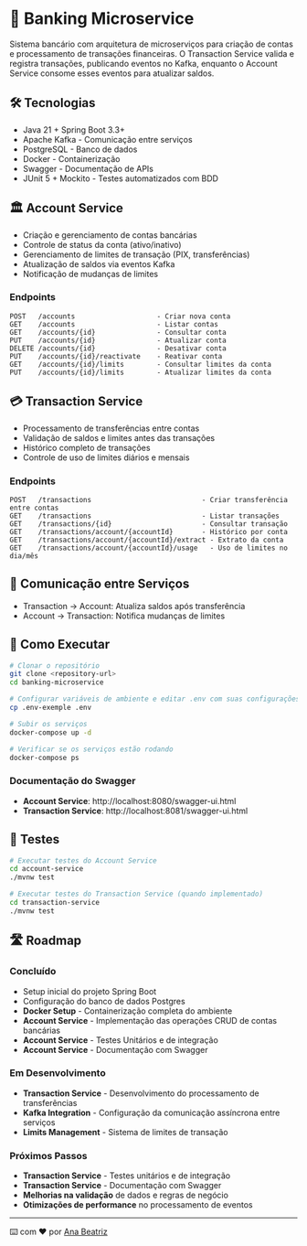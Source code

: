 # 🏦 Banking Microservice

Sistema bancário com arquitetura de microserviços para criação de contas e processamento de transações financeiras. O Transaction Service valida e registra
transações, publicando eventos no Kafka, enquanto o Account Service consome esses eventos para atualizar saldos.

## 🛠️ Tecnologias

- Java 21 + Spring Boot 3.3+
- Apache Kafka - Comunicação entre serviços
- PostgreSQL - Banco de dados
- Docker - Containerização
- Swagger - Documentação de APIs
- JUnit 5 + Mockito - Testes automatizados com BDD

## 🏛️ Account Service

- Criação e gerenciamento de contas bancárias
- Controle de status da conta (ativo/inativo)
- Gerenciamento de limites de transação (PIX, transferências)
- Atualização de saldos via eventos Kafka
- Notificação de mudanças de limites

### Endpoints

```
POST   /accounts                    - Criar nova conta
GET    /accounts                    - Listar contas
GET    /accounts/{id}               - Consultar conta
PUT    /accounts/{id}               - Atualizar conta
DELETE /accounts/{id}               - Desativar conta
PUT    /accounts/{id}/reactivate    - Reativar conta
GET    /accounts/{id}/limits        - Consultar limites da conta
PUT    /accounts/{id}/limits        - Atualizar limites da conta
```

## 💳 Transaction Service

- Processamento de transferências entre contas
- Validação de saldos e limites antes das transações
- Histórico completo de transações
- Controle de uso de limites diários e mensais

### Endpoints

```
POST   /transactions                           - Criar transferência entre contas
GET    /transactions                           - Listar transações
GET    /transactions/{id}                      - Consultar transação
GET    /transactions/account/{accountId}       - Histórico por conta
GET    /transactions/account/{accountId}/extract - Extrato da conta
GET    /transactions/account/{accountId}/usage   - Uso de limites no dia/mês
```

## 🔄 Comunicação entre Serviços

- Transaction → Account: Atualiza saldos após transferência
- Account → Transaction: Notifica mudanças de limites

## 🚀 Como Executar

```bash
# Clonar o repositório
git clone <repository-url>
cd banking-microservice

# Configurar variáveis de ambiente e editar .env com suas configurações
cp .env-exemple .env

# Subir os serviços
docker-compose up -d

# Verificar se os serviços estão rodando
docker-compose ps
```

### **Documentação do Swagger**

- **Account Service**: http://localhost:8080/swagger-ui.html
- **Transaction Service**: http://localhost:8081/swagger-ui.html

## 🧪 Testes

```bash
# Executar testes do Account Service
cd account-service
./mvnw test

# Executar testes do Transaction Service (quando implementado)
cd transaction-service
./mvnw test
```

## 🛣️ Roadmap

### Concluído

- Setup inicial do projeto Spring Boot
- Configuração do banco de dados Postgres
- **Docker Setup** - Containerização completa do ambiente
- **Account Service** - Implementação das operações CRUD de contas bancárias
- **Account Service** - Testes Unitários e de integração
- **Account Service** - Documentação com Swagger

### Em Desenvolvimento

- **Transaction Service** - Desenvolvimento do processamento de transferências
- **Kafka Integration** - Configuração da comunicação assíncrona entre serviços
- **Limits Management** - Sistema de limites de transação

### Próximos Passos

- **Transaction Service** - Testes unitários e de integração
- **Transaction Service** - Documentação com Swagger
- **Melhorias na validação** de dados e regras de negócio
- **Otimizações de performance** no processamento de eventos

---
⌨️ com ❤️ por [Ana Beatriz](https://github.com/Biahdev)


